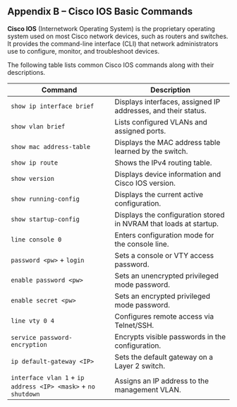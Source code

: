 ## Appendix B – Cisco IOS Basic Commands

**Cisco IOS** (Internetwork Operating System) is the proprietary operating system used on most Cisco network devices, such as routers and switches. It provides the command-line interface (CLI) that network administrators use to configure, monitor, and troubleshoot devices.  

The following table lists common Cisco IOS commands along with their descriptions.

| Command | Description |
|---------|-------------|
| `show ip interface brief` | Displays interfaces, assigned IP addresses, and their status. |
| `show vlan brief` | Lists configured VLANs and assigned ports. |
| `show mac address-table` | Displays the MAC address table learned by the switch. |
| `show ip route` | Shows the IPv4 routing table. |
| `show version` | Displays device information and Cisco IOS version. |
| `show running-config` | Displays the current active configuration. |
| `show startup-config` | Displays the configuration stored in NVRAM that loads at startup. |
| `line console 0` | Enters configuration mode for the console line. |
| `password <pw>` + `login` | Sets a console or VTY access password. |
| `enable password <pw>` | Sets an unencrypted privileged mode password. |
| `enable secret <pw>` | Sets an encrypted privileged mode password. |
| `line vty 0 4` | Configures remote access via Telnet/SSH. |
| `service password-encryption` | Encrypts visible passwords in the configuration. |
| `ip default-gateway <IP>` | Sets the default gateway on a Layer 2 switch. |
| `interface vlan 1` + `ip address <IP> <mask>` + `no shutdown` | Assigns an IP address to the management VLAN. |
